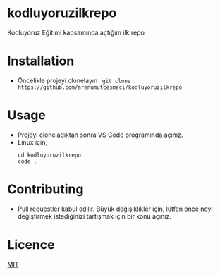 # kodluyoruzilkrepo
Kodluyoruz Eğitimi kapsamında açtığım ilk repo

# Installation
- Öncelikle projeyi clonelayın
 ` git clone https://github.com/arenumutcesmeci/kodluyoruzilkrepo`

# Usage 
- Projeyi cloneladıktan sonra VS Code programında açınız.
- Linux için;
  ```
  cd kodluyoruzilkrepo
  code .
  ```
# Contributing
* Pull requestler kabul edilir. Büyük değişiklikler için, lütfen önce neyi değiştirmek istediğinizi tartışmak için bir konu açınız.

# Licence
[MIT](https://choosealicense.com/licenses/mit/)